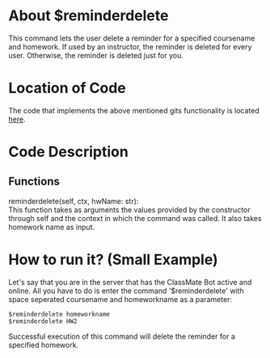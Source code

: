 # About $reminderdelete
This command lets the user delete a reminder for a specified coursename and homework. If used by an instructor, the reminder is deleted for every user. Otherwise, the reminder is deleted just for you.

# Location of Code
The code that implements the above mentioned gits functionality is located [here](https://github.com/lyonva/ClassMateBot/blob/main/cogs/deadline.py).

# Code Description
## Functions
reminderdelete(self, ctx, hwName: str): <br>
This function takes as arguments the values provided by the constructor through self and the context in which the command was called. It also takes homework name as input.

# How to run it? (Small Example)
Let's say that you are in the server that has the ClassMate Bot active and online. All you have to do is 
enter the command '$reminderdelete' with space seperated coursename and homeworkname as a parameter:

```
$reminderdelete homeworkname
$reminderdelete HW2
```
Successful execution of this command will delete the reminder for a specified homework.

<!-- ![$deletereminder CSC510 HW2](https://github.com/lyonva/ClassMateBot/blob/main/data/media/deletereminder.gif) -->

